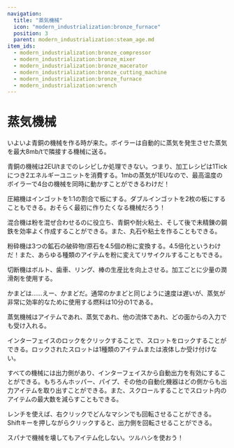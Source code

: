 ```yaml
---
navigation:
  title: "蒸気機械"
  icon: "modern_industrialization:bronze_furnace"
  position: 3
  parent: modern_industrialization:steam_age.md
item_ids:
  - modern_industrialization:bronze_compressor
  - modern_industrialization:bronze_mixer
  - modern_industrialization:bronze_macerator
  - modern_industrialization:bronze_cutting_machine
  - modern_industrialization:bronze_furnace
  - modern_industrialization:wrench
---
```


# 蒸気機械

いよいよ青銅の機械を作る時が来た。ボイラーは自動的に蒸気を発生させた蒸気を最大8mb/tで隣接する機械に送る。

青銅の機械は2EU/tまでのレシピしか処理できない。つまり、加工レシピは1Tickにつき2エネルギーユニットを消費する。1mbの蒸気が1EUなので、最高温度のボイラーで4台の機械を同時に動かすことができるわけだ！

圧縮機はインゴットを1:1の割合で板にする。ダブルインゴットを2枚の板にすることもできる。おそらく最初に作りたくなる機械だろう！

<Recipe id="modern_industrialization:steam_age/bronze/compressor_asbl" />

混合機は粉を混ぜ合わせるのに役立ち、青銅や耐火粘土、そして後で未精錬の鋼鉄を効率よく作成することができる。また、丸石や粘土を作ることもできる。

<Recipe id="modern_industrialization:steam_age/bronze/mixer_asbl" />

粉砕機は3つの鉱石の破砕物/原石を4.5個の粉に変換する。4.5倍化というわけだ！また、あらゆる種類のアイテムを粉に変えてリサイクルすることもできる。

<Recipe id="modern_industrialization:steam_age/bronze/macerator_asbl" />

切断機はボルト、歯車、リング、棒の生産比を向上させる。加工ごとに少量の潤滑剤を使用する。

<Recipe id="modern_industrialization:steam_age/bronze/cutting_machine_asbl" />

かまどは……えー、かまどだ。通常のかまどと同じように速度は遅いが、蒸気が非常に効率的なために使用する燃料は10分の1である。

<Recipe id="modern_industrialization:steam_age/bronze/furnace_asbl" />

蒸気機械はアイテムであれ、蒸気であれ、他の流体であれ、どの面からの入力でも受け入れる。

インターフェイスのロックをクリックすることで、スロットをロックすることができる。ロックされたスロットは1種類のアイテムまたは液体しか受け付けない。

すべての機械には出力側があり、インターフェイスから自動出力を有効にすることができる。もちろんホッパー、パイプ、その他の自動化機器はどの側からも出力アイテムを取り出すことができる。また、スクロールすることでスロット内のアイテムの最大数を減らすこともできる。

レンチを使えば、右クリックでどんなマシンでも回転させることができる。Shiftキーを押しながらクリックすると、出力側を回転させることができる。

スパナで機械を壊してもアイテム化しない。ツルハシを使おう！

<Recipe id="modern_industrialization:tools/wrench" />

